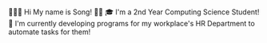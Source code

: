👩🏻‍💻 Hi My name is Song! 👩🏻‍
🎓 I'm a 2nd Year Computing Science Student! 
💼 I'm currently developing programs for my workplace's HR Department to automate tasks for them! 
